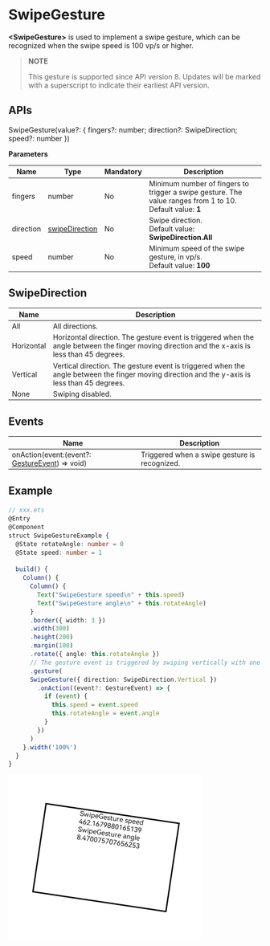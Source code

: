 # SwipeGesture

**\<SwipeGesture>** is used to implement a swipe gesture, which can be recognized when the swipe speed is 100 vp/s or higher.

>  **NOTE**
>
>  This gesture is supported since API version 8. Updates will be marked with a superscript to indicate their earliest API version.


## APIs

SwipeGesture(value?: { fingers?: number; direction?: SwipeDirection; speed?: number })

**Parameters**

| Name| Type| Mandatory| Description|
| -------- | -------- | -------- | -------- |
| fingers | number | No| Minimum number of fingers to trigger a swipe gesture. The value ranges from 1 to 10.<br>Default value: **1**|
| direction | [swipeDirection](#swipedirection)| No| Swipe direction.<br>Default value: **SwipeDirection.All**|
| speed | number | No| Minimum speed of the swipe gesture, in vp/s.<br>Default value: **100**|

## SwipeDirection

| Name| Description|
| -------- | -------- |
| All | All directions.|
| Horizontal | Horizontal direction. The gesture event is triggered when the angle between the finger moving direction and the x-axis is less than 45 degrees.|
| Vertical | Vertical direction. The gesture event is triggered when the angle between the finger moving direction and the y-axis is less than 45 degrees.|
| None | Swiping disabled.|


## Events

| Name| Description|
| -------- | -------- |
| onAction(event:(event?: [GestureEvent](ts-gesture-settings.md#gestureevent)) =&gt; void) | Triggered when a swipe gesture is recognized.|

## Example

```ts
// xxx.ets
@Entry
@Component
struct SwipeGestureExample {
  @State rotateAngle: number = 0
  @State speed: number = 1

  build() {
    Column() {
      Column() {
        Text("SwipeGesture speed\n" + this.speed)
        Text("SwipeGesture angle\n" + this.rotateAngle)
      }
      .border({ width: 3 })
      .width(300)
      .height(200)
      .margin(100)
      .rotate({ angle: this.rotateAngle })
      // The gesture event is triggered by swiping vertically with one finger.
      .gesture(
      SwipeGesture({ direction: SwipeDirection.Vertical })
        .onAction((event?: GestureEvent) => {
          if (event) {
            this.speed = event.speed
            this.rotateAngle = event.angle
          }
        })
      )
    }.width('100%')
  }
}
```

 ![en-us_image_0000001231374559.png](figures/en-us_image_0000001231374559.png) 
